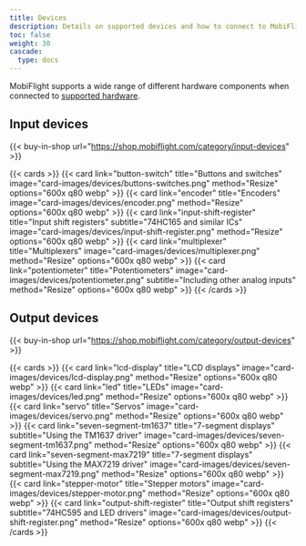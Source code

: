 ```yaml
---
title: Devices
description: Details on supported devices and how to connect to MobiFlight
toc: false
weight: 30
cascade:
  type: docs
---
```


MobiFlight supports a wide range of different hardware components when connected to [supported hardware](../hardware).

## Input devices

{{< buy-in-shop url="https://shop.mobiflight.com/category/input-devices" >}}

{{< cards >}}
{{< card link="button-switch" title="Buttons and switches" image="card-images/devices/buttons-switches.png" method="Resize" options="600x q80 webp" >}}
{{< card link="encoder" title="Encoders" image="card-images/devices/encoder.png" method="Resize" options="600x q80 webp" >}}
{{< card link="input-shift-register" title="Input shift registers" subtitle="74HC165 and similar ICs" image="card-images/devices/input-shift-register.png" method="Resize" options="600x q80 webp" >}}
{{< card link="multiplexer" title="Multiplexers" image="card-images/devices/multiplexer.png" method="Resize" options="600x q80 webp" >}}
{{< card link="potentiometer" title="Potentiometers" image="card-images/devices/potentiometer.png" subtitle="Including other analog inputs" method="Resize" options="600x q80 webp" >}}
{{< /cards >}}

## Output devices

{{< buy-in-shop url="https://shop.mobiflight.com/category/output-devices" >}}

{{< cards >}}
{{< card link="lcd-display" title="LCD displays" image="card-images/devices/lcd-display.png" method="Resize" options="600x q80 webp" >}}
{{< card link="led" title="LEDs" image="card-images/devices/led.png" method="Resize" options="600x q80 webp" >}}
{{< card link="servo" title="Servos" image="card-images/devices/servo.png" method="Resize" options="600x q80 webp" >}}
{{< card link="seven-segment-tm1637" title="7-segment displays" subtitle="Using the TM1637 driver" image="card-images/devices/seven-segment-tm1637.png" method="Resize" options="600x q80 webp" >}}
{{< card link="seven-segment-max7219" title="7-segment displays" subtitle="Using the MAX7219 driver" image="card-images/devices/seven-segment-max7219.png" method="Resize" options="600x q80 webp" >}}
{{< card link="stepper-motor" title="Stepper motors" image="card-images/devices/stepper-motor.png" method="Resize" options="600x q80 webp" >}}
{{< card link="output-shift-register" title="Output shift registers" subtitle="74HC595 and LED drivers" image="card-images/devices/output-shift-register.png" method="Resize" options="600x q80 webp" >}}
{{< /cards >}}
